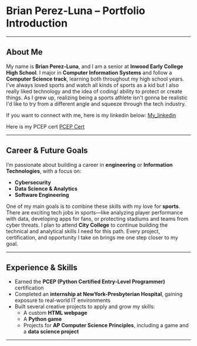 # Brian Perez-Luna – Portfolio Introduction

---

## About Me  
My name is **Brian Perez-Luna**, and I am a senior at **Inwood Early College High School**. I major in **Computer Information Systems** and follow a **Computer Science track**, learning both throughout my high school years. I've always loved sports and watch all kinds of sports as a kid but I also really liked technology and the idea of coding/ ability to protect or create things. As I grew up, realizing being a sports athlete isn't gonna be realistic I'd like to try from a different angle and squeeze through the tech industry.

If you want to connect with me, here is my linkedin below:
[My_linkedin](https://www.linkedin.com/in/brian-perez-luna-b04258337/)

Here is my PCEP cert
[PCEP Cert]()

---

## Career & Future Goals  
I’m passionate about building a career in **engineering** or **Information Technologies**, with a focus on:

- **Cybersecurity**  
- **Data Science & Analytics**  
- **Software Engineering**

One of my main goals is to combine these skills with my love for **sports**. There are exciting tech jobs in sports—like analyzing player performance with data, developing apps for fans, or protecting stadiums and teams from cyber threats. I plan to attend **City College** to continue building the technical and analytical skills I need for this path. Every project, certification, and opportunity I take on brings me one step closer to my goal.


---

## Experience & Skills

- Earned the **PCEP (Python Certified Entry-Level Programmer)** certification  
- Completed an **internship at NewYork-Presbyterian Hospital**, gaining exposure to real-world IT environments  
- Built several creative projects to apply and grow my skills:
  - A custom **HTML webpage**
  - A **Python game**
  - Projects for **AP Computer Science Principles**, including a game and a **data science project**

---

